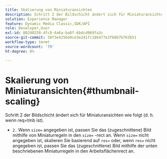 ```yaml
---
title: Skalierung von Miniaturansichten
description: Schritt 2 der Bildschicht ändert sich für Miniaturansichten wie folgt (d. h. wenn req=tmb ist).
solution: Experience Manager
feature: Dynamic Media Classic,SDK/API
role: Developer,User
exl-id: 08290258-4fc8-4a6a-ba8f-6bdcd969fa3c
source-git-commit: 38f3e425be0ce3e241fc18b477e3f68b7b763b51
workflow-type: tm+mt
source-wordcount: '79'
ht-degree: 0%

---
```


# Skalierung von Miniaturansichten{#thumbnail-scaling}

Schritt 2 der Bildschicht ändert sich für Miniaturansichten wie folgt (d. h. wenn req=tmb ist).

* `2.` Wenn `size=` angegeben ist, passen Sie das (zugeschnittene) Bild mithilfe von Miniaturregeln in den `size=` -rect an. Wenn `size=` nicht angegeben ist, skalieren Sie basierend auf `res=` oder, wenn `res=` nicht angegeben ist, passen Sie das (zugeschnittene) Bild mithilfe der unten beschriebenen Miniaturregeln in den Arbeitsflächenrect an.
